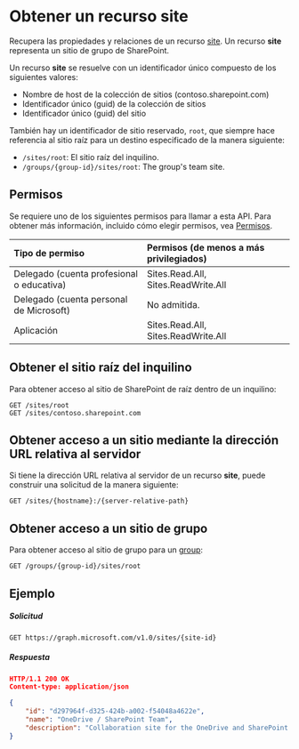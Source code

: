 # <a name="get-a-site-resource"></a>Obtener un recurso site

Recupera las propiedades y relaciones de un recurso [site][]. Un recurso **site** representa un sitio de grupo de SharePoint.

[site]: ../resources/site.md

Un recurso **site** se resuelve con un identificador único compuesto de los siguientes valores:

* Nombre de host de la colección de sitios (contoso.sharepoint.com)
* Identificador único (guid) de la colección de sitios
* Identificador único (guid) del sitio

También hay un identificador de sitio reservado, `root`, que siempre hace referencia al sitio raíz para un destino especificado de la manera siguiente:

* `/sites/root`: El sitio raíz del inquilino.
* `/groups/{group-id}/sites/root`: The group's team site.

## <a name="permissions"></a>Permisos

Se requiere uno de los siguientes permisos para llamar a esta API. Para obtener más información, incluido cómo elegir permisos, vea [Permisos](../../../concepts/permissions_reference.md).

|Tipo de permiso      | Permisos (de menos a más privilegiados)              | 
|:--------------------|:---------------------------------------------------------| 
|Delegado (cuenta profesional o educativa) | Sites.Read.All, Sites.ReadWrite.All    | 
|Delegado (cuenta personal de Microsoft) | No admitida.    | 
|Aplicación | Sites.Read.All, Sites.ReadWrite.All | 

## <a name="get-the-tenants-root-site"></a>Obtener el sitio raíz del inquilino

Para obtener acceso al sitio de SharePoint de raíz dentro de un inquilino:

```http
GET /sites/root
GET /sites/contoso.sharepoint.com
```

## <a name="access-a-site-by-server-relative-url"></a>Obtener acceso a un sitio mediante la dirección URL relativa al servidor

Si tiene la dirección URL relativa al servidor de un recurso **site**, puede construir una solicitud de la manera siguiente:

```http
GET /sites/{hostname}:/{server-relative-path}
```

## <a name="access-a-group-team-site"></a>Obtener acceso a un sitio de grupo

Para obtener acceso al sitio de grupo para un [group](../resources/group.md):

```http
GET /groups/{group-id}/sites/root
```

## <a name="example"></a>Ejemplo

##### <a name="request"></a>Solicitud

<!-- { "blockType": "request", "name": "get-site", "scopes": "sites.read.all service.sharepoint" } -->

```http
GET https://graph.microsoft.com/v1.0/sites/{site-id}
```

##### <a name="response"></a>Respuesta

<!-- { "blockType": "response", "@type": "microsoft.graph.site", "truncated": true } -->

```json
HTTP/1.1 200 OK
Content-type: application/json

{
    "id": "d297964f-d325-424b-a002-f54048a4622e",
    "name": "OneDrive / SharePoint Team",
    "description": "Collaboration site for the OneDrive and SharePoint team",
}
```

<!-- {
  "type": "#page.annotation",
  "description": "",
  "keywords": "",
  "section": "documentation",
  "tocPath": "Site/Get site by ID"
} -->
